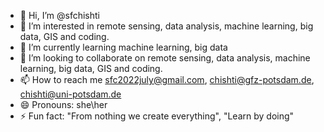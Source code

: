 - 👋 Hi, I’m @sfchishti
- 👀 I’m interested in remote sensing, data analysis, machine learning, big data, GIS and coding.
- 🌱 I’m currently learning machine learning, big data
- 💞️ I’m looking to collaborate on remote sensing, data analysis, machine learning, big data, GIS and coding.
- 📫 How to reach me sfc2022july@gmail.com, chishti@gfz-potsdam.de, chishti@uni-potsdam.de
- 😄 Pronouns: she\her
- ⚡ Fun fact: "From nothing we create everything", "Learn by doing"

<!---
sfchishti/sfchishti is a ✨ special ✨ repository because its `README.md` (this file) appears on your GitHub profile.
You can click the Preview link to take a look at your changes.
--->
